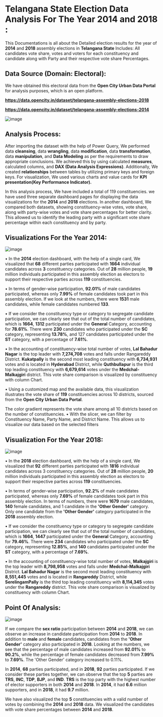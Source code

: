 # **Telangana State Election Data Analysis For The Year 2014 and 2018** :
This Documentations is all about the Detailed election results for the year of **2014** and **2018** assembly elections in **Telangana State** Includes: All candidates vote share, votes and voters for each constituency and candidate along with Party and their respective vote share Percentages.

## **Data Source** (Domain: Electoral):
We have obtained this electoral data from the **Open City Urban Data Portal** for analysis purposes, which is an open platform.

**https://data.opencity.in/dataset/telangana-assembly-elections-2018**



**https://data.opencity.in/dataset/telangana-assembly-elections-2014**

![image](https://github.com/github-aapmor/PowerBI-Reports/assets/149660927/0ad45939-f5cd-4291-b191-1b997caa2752)


## Analysis Process:
After importing the dataset with the help of Power Query, We performed data **cleansing**, data **wrangling**, data **modification**, data **transformation**, data **manipulation**, and **Data Modeling** as per the requirements to draw appropriate conclusions. We achieved this by using calculated **measures**, calculated columns, and **DAX (Data Analysis Expressions)**. Additionally, We created **relationships** between tables by utilizing primary keys and foreign keys. For visualization, We used various charts and value cards for **KPI presentation(Key Performance Indicator).**

In this analysis process, We have included a total of 119 constituencies. we have used three separate dashboard pages for displaying the data visualizations for the **2014** and **2018** elections. In another dashboard, We compared both datasets, showing constituency-wise votes, vote share, along with party-wise votes and vote share percentages for better clarity. This allowed us to identify the leading party with a significant vote share percentage within each constituency and by party.

## Visualizations For the Year 2014:

![image](https://github.com/github-aapmor/PowerBI-Reports/assets/149660927/c202b80d-9e1a-4bb0-a7db-8a29625c980e) 

•	In the **2014** election dashboard, with the help of a single card, We visualized that **68** different parties participated with **1664** individual candidates across **3** constituency categories. Out of **28** million people, **19** million individuals participated in this assembly election as electors to support their respective parties across **119** constituencies.

•	In terms of gender-wise participation, **92.01%** of male candidates participated, whereas only **7.99%** of female candidates took part in this assembly election. If we look at the numbers, there were **1531** male candidates, while female candidates numbered **133**.

•	If we consider the constituency type or category to segregate candidate participation, we can clearly see that out of the total number of candidates, which is **1664**, **1312** participated under the **General** Category, accounting for **78.61%**. There were **230** candidates who participated under the **SC** category, representing **13.78%**, and 127 candidates participated under the **ST** category, with a percentage of **7.61%**.

•	In the accounting of constituency-wise total number of votes, **Lal Bahadur Nagar** is the top leader with **7,274,708** votes and falls under Rangareddy District. **Kukatpally** is the second most leading constituency with **6,734,931** votes and is located in **Hyderabad** District, while **Quthbullapur** is the third top leading constituency with **6,679,614** votes under the **Medchal-Malkajgiri** district. This vote share comparison is visualized by constituency with column Chart.

•	Using a customized map and the available data, this visualization illustrates the vote share of **119** constituencies across 10 districts, sourced from the **Open City Urban Data Portal**.

The color gradient represents the vote share among all 10 districts based on the number of constituencies. 
•	With the slicer, we can filter by Constituency Name, Party Name, and District Name. This allows us to visualize our data based on the selected filters


## Visualization For the Year 2018:



![image](https://github.com/github-aapmor/PowerBI-Reports/assets/149660927/70928e4f-0763-4d57-9089-164e3240c506)


•	In the **2018** election dashboard, with the help of a single card, We visualized that **92** different parties participated with **1816** individual candidates across 3 constituency categories. Out of **28** million people, **20** million individuals participated in this assembly election as electors to support their respective parties across **119** constituencies.


•	In terms of gender-wise participation, **92.2%** of male candidates participated, whereas only **7.69%**  of female candidates took part in this assembly election. In terms of numbers, there were **1679** male candidates, **140** female candidates, and 1 candidate in the **'Other Gender'** category. Only one candidate from the **'Other Gender'** category participated in the **2018** assembly election.


•	If we consider the constituency type or category to segregate candidate participation, we can clearly see that out of the total number of candidates, which is **1664**, **1447** participated under the **General** Category, accounting for **79.46%**. There were **234** candidates who participated under the **SC** category, representing **12.85%**, and **140** candidates participated under the **ST** category, with a percentage of **7.69%**.

•	In the accounting of constituency-wise total number of votes, **Malkajgiri** is the top leader with **8,798,958** votes and falls under **Medchal-Malkajgiri** District. **Lal Bahadur Nagar** is the second most leading constituency with **8,551,445** votes and is located in **Rangareddy** District, while **SerelingamPally** is the third top leading constituency with **8,114,345** votes under the **Rangareddy** district. This vote share comparison is visualized by constituency with column Chart.


## Point Of Analysis:




![image](https://github.com/github-aapmor/PowerBI-Reports/assets/149660927/54355e16-7447-4e08-9fd0-7b90a80cfdff)





If we compare the **sex ratio** participation between **2014** and **2018**, we can observe an increase in candidate participation from **2014** to **2018**. In addition to **male** and **female** candidates, candidates from the **'Other Gender'** category also participated in **2018**. Looking at the numbers, we see that the percentage of male candidates increased from **92.01%** to **90.2%**, while the percentage of female candidates decreased from  **7.99%**  to **7.69%**. The 'Other Gender' category increased to 0.11%.


In **2014**, **68** parties participated, and in **2018**, **92** parties participated. If we consider these parties together, we can observe that the top **5** parties are **TRS**, **INC**, **TDP**, **BJP**, and **IND**. **TRS** is the top party with the highest number of elector supporters in both **2014** and **2018**. In **2014**, it had **6.6** million supporters, and in **2018**, it had **9.7** million.


We have also visualized the top **5** constituencies with a valid number of votes by combining the **2014** and **2018** data. We visualized the candidates with vote share percentages between **2014** and **2018**.








